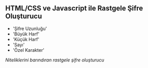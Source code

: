 ## HTML/CSS ve Javascript ile Rastgele Şifre Oluşturucu


* 'Şifre Uzunluğu'
* 'Büyük Harf'
* 'Küçük Harf'
* 'Sayı'
* 'Özel Karakter'

*Niteliklerini barındıran rastgele şifre oluşturucu*
